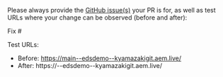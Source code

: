 Please always provide the [GitHub issue(s)](../issues) your PR is for, as well as test URLs where your change can be observed (before and after):

Fix #<gh-issue-id>

Test URLs:
- Before: https://main--edsdemo--kyamazakigit.aem.live/
- After: https://<branch>--edsdemo--kyamazakigit.aem.live/
